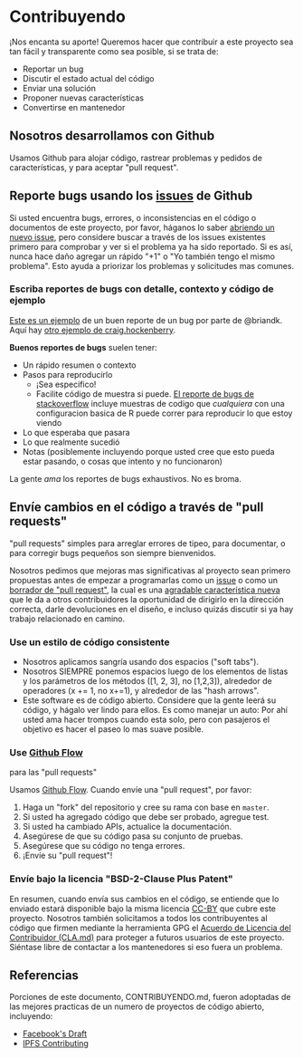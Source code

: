 # Contribuyendo

¡Nos encanta su aporte! Queremos hacer que contribuir a este proyecto sea tan
fácil y transparente como sea posible, si se trata de:

- Reportar un bug
- Discutir el estado actual del código
- Enviar una solución
- Proponer nuevas características
- Convertirse en mantenedor

## Nosotros desarrollamos con Github

Usamos Github para alojar código, rastrear problemas y pedidos de
características, y para aceptar "pull request".

## Reporte bugs usando los [issues](https://github.com/BlockchainCommons/Learning-Bitcoin-from-the-Command-Line/issues) de Github

Si usted encuentra bugs, errores, o inconsistencias en el código o documentos
de este proyecto, por favor, háganos lo saber 
[abriendo un nuevo issue](https://github.com/BlockchainCommons/Learning-Bitcoin-from-the-Command-Line/issues/new),
pero considere buscar a través de los issues existentes primero para comprobar
y ver si el problema ya ha sido reportado. Si es así, nunca hace daño agregar
un rápido "+1" o "Yo también tengo el mismo problema". Esto ayuda a priorizar
los problemas y solicitudes mas comunes.

### Escriba reportes de bugs con detalle, contexto y código de ejemplo

[Este es un ejemplo](http://stackoverflow.com/q/12488905/180626) de un buen
reporte de un bug por parte de @briandk. Aquí hay 
[otro ejemplo de craig.hockenberry](http://www.openradar.me/11905408).

**Buenos reportes de bugs** suelen tener:

- Un rápido resumen o contexto
- Pasos para reproducirlo
    - ¡Sea especifico!
    - Facilite código de muestra si puede. [El reporte de bugs de stackoverflow](http://stackoverflow.com/q/12488905/180626) 
      incluye muestras de codigo que *cualquiera* con una configuracion basica
      de R puede correr para reproducir lo que estoy viendo
- Lo que esperaba que pasara
- Lo que realmente sucedió
- Notas (posiblemente incluyendo porque usted cree que esto pueda estar
  pasando, o cosas que intento y no funcionaron)

La gente *ama* los reportes de bugs exhaustivos. No es broma.

## Envíe cambios en el código a través de "pull requests"

"pull requests" simples para arreglar errores de tipeo, para documentar, o para
corregir bugs pequeños son siempre bienvenidos.

Nosotros pedimos que mejoras mas significativas al proyecto sean primero
propuestas antes de empezar a programarlas como un 
[issue](https://github.com/BlockchainCommons/Learning-Bitcoin-from-the-Command-Line/issues)
o como un 
[borrador de "pull request"](https://github.com/BlockchainCommons/Learning-Bitcoin-from-the-Command-Line/pulls), 
la cual es una 
[agradable característica nueva](https://github.blog/2019-02-14-introducing-draft-pull-requests/) 
que le da a otros contribuidores la oportunidad de dirigirlo en la dirección
correcta, darle devoluciones en el diseño, e incluso quizás discutir si ya hay
trabajo relacionado en camino.

### Use un estilo de código consistente

* Nosotros aplicamos sangría usando dos espacios ("soft tabs").
* Nosotros SIEMPRE ponemos espacios luego de los elementos de listas y los
  parámetros de los métodos ([1, 2, 3], no [1,2,3]), alrededor de operadores 
  (x += 1, no x+=1), y alrededor de las "hash arrows".
* Este software es de código abierto. Considere que la gente leerá su código, y
  hágalo ver lindo para ellos. Es como manejar un auto: Por ahí usted ama hacer
  trompos cuando esta solo, pero con pasajeros el objetivo es hacer el paseo lo
  mas suave posible.

### Use [Github Flow](https://guides.github.com/introduction/flow/index.html)
para las "pull requests"

Usamos [Github Flow](https://guides.github.com/introduction/flow/index.html).
Cuando envíe una "pull request", por favor:

1. Haga un "fork" del repositorio y cree su rama con base en `master`.
2. Si usted ha agregado código que debe ser probado, agregue test.
3. Si usted ha cambiado APIs, actualice la documentación.
4. Asegúrese de que su código pasa su conjunto de pruebas.
5. Asegúrese que su código no tenga errores.
6. ¡Envíe su "pull request"!

### Envíe bajo la licencia "BSD-2-Clause Plus Patent"

En resumen, cuando envía sus cambios en el código, se entiende que lo enviado
estará disponible bajo la misma licencia [CC-BY](../LICENSE-CC-BY-4.0.md) que
cubre este proyecto. Nosotros también solicitamos a todos los contribuyentes al
código que firmen mediante la herramienta GPG el 
[Acuerdo de Licencia del Contribuidor (CLA.md)](../CLA.md) para proteger a
futuros usuarios de este proyecto. Siéntase libre de contactar a los
mantenedores si eso fuera un problema.

## Referencias

Porciones de este documento, CONTRIBUYENDO.md, fueron adoptadas de las mejores
practicas de un numero de proyectos de código abierto, incluyendo:
* [Facebook's Draft](https://github.com/facebook/draft-js/blob/master/CONTRIBUTING.md)
* [IPFS Contributing](https://github.com/ipfs/community/blob/master/CONTRIBUTING.md)
